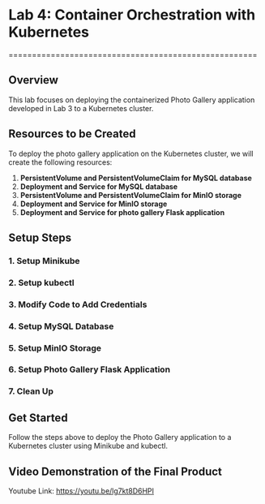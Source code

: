 # Lab 4: Container Orchestration with Kubernetes
=====================================================

## Overview

This lab focuses on deploying the containerized Photo Gallery application developed in Lab 3 to a Kubernetes cluster.

## Resources to be Created

To deploy the photo gallery application on the Kubernetes cluster, we will create the following resources:

1. **PersistentVolume and PersistentVolumeClaim for MySQL database**
2. **Deployment and Service for MySQL database**
3. **PersistentVolume and PersistentVolumeClaim for MinIO storage**
4. **Deployment and Service for MinIO storage**
5. **Deployment and Service for photo gallery Flask application**

## Setup Steps

### 1. Setup Minikube

### 2. Setup kubectl

### 3. Modify Code to Add Credentials

### 4. Setup MySQL Database

### 5. Setup MinIO Storage

### 6. Setup Photo Gallery Flask Application

### 7. Clean Up

## Get Started

Follow the steps above to deploy the Photo Gallery application to a Kubernetes cluster using Minikube and kubectl.

## Video Demonstration of the Final Product
Youtube Link: https://youtu.be/lg7kt8D6HPI
